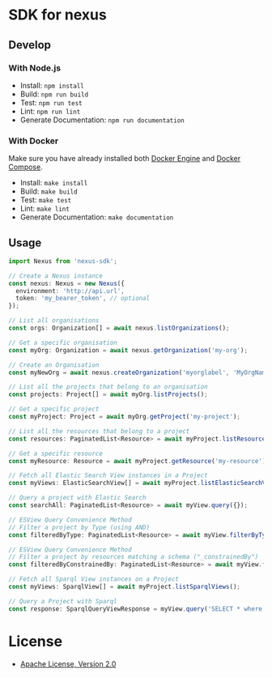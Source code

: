 # SDK for nexus

## Develop

### With Node.js

- Install: `npm install`
- Build: `npm run build`
- Test: `npm run test`
- Lint: `npm run lint`
- Generate Documentation: `npm run documentation`

### With Docker

Make sure you have already installed both [Docker Engine](https://docs.docker.com/install/) and [Docker Compose](https://docs.docker.com/compose/install/).

- Install: `make install`
- Build: `make build`
- Test: `make test`
- Lint: `make lint`
- Generate Documentation: `make documentation`

## Usage

```typescript
import Nexus from 'nexus-sdk';

// Create a Nexus instance
const nexus: Nexus = new Nexus({
  environment: 'http://api.url',
  token: 'my_bearer_token', // optional
});

// List all organisations
const orgs: Organization[] = await nexus.listOrganizations();

// Get a specific organisation
const myOrg: Organization = await nexus.getOrganization('my-org');

// Create an Organisation
const myNewOrg = await nexus.createOrganization('myorglabel', 'MyOrgName');

// List all the projects that belong to an organisation
const projects: Project[] = await myOrg.listProjects();

// Get a specific project
const myProject: Project = await myOrg.getProject('my-project');

// List all the resources that belong to a project
const resources: PaginatedList<Resource> = await myProject.listResources(pagination?: PaginationSettings);

// Get a specific resource
const myResource: Resource = await myProject.getResource('my-resource');

// Fetch all Elastic Search View instances in a Project
const myViews: ElasticSearchView[] = await myProject.listElasticSearchViews()

// Query a project with Elastic Search
const searchAll: PaginatedList<Resource> = await myView.query({});

// ESView Query Convenience Method
// Filter a project by Type (using AND)
const filteredByType: PaginatedList<Resource> = await myView.filterByTypes(["someType"])

// ESView Query Convenience Method
// Filter a project by resources matching a schema ("_constrainedBy")
const filteredByConstrainedBy: PaginatedList<Resource> = await myView.filterByConstrainedBy("someSchema")

// Fetch all Sparql View instances on a Project
const myViews: SparqlView[] = await myProject.listSparqlViews();

// Query a Project with Sparql
const response: SparqlQueryViewResponse = myView.query('SELECT * where {?s ?p ?o} LIMIT 50');
```

# License

- [Apache License, Version 2.0](https://www.apache.org/licenses/LICENSE-2.0)
